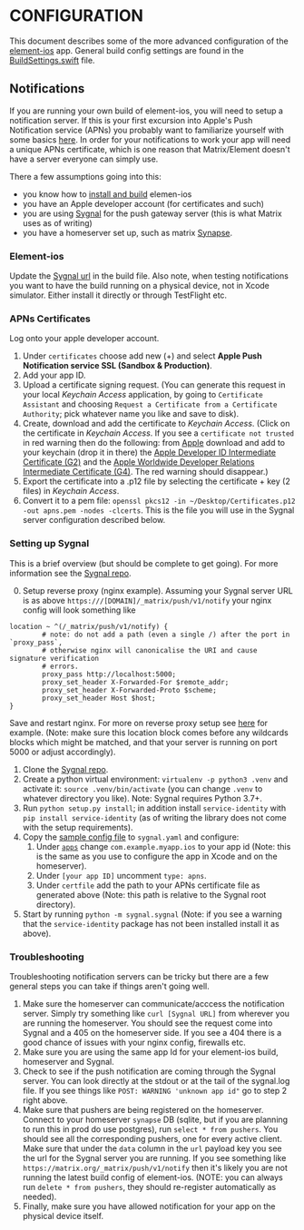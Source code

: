 # CONFIGURATION 

This document describes some of the more advanced configuration of the [element-ios](https://github.com/vector-im/element-ios) app. General build config settings are found in the [BuildSettings.swift](https://github.com/vector-im/element-ios/blob/develop/Config/BuildSettings.swift) file. 

## Notifications
If you are running your own build of element-ios, you will need to setup a notification server. If this is your first excursion into Apple's Push Notification service (APNs) you probably want to familiarize yourself with some basics [here](https://developer.apple.com/library/archive/documentation/NetworkingInternet/Conceptual/RemoteNotificationsPG/APNSOverview.html). In order for your notifications to work your app will need a unique APNs certificate, which is one reason that Matrix/Element doesn't have a server everyone can simply use. 

There a few assumptions going into this:
* you know how to [install and build](./INSTALL.md) elemen-ios
* you have an Apple developer account (for certificates and such)
* you are using [Sygnal](https://github.com/matrix-org/sygnal) for the push gateway server (this is what Matrix uses as of writing)
* you have a homeserver set up, such as matrix [Synapse](https://github.com/matrix-org/synapse).

### Element-ios

Update the [Sygnal url](https://github.com/vector-im/element-ios/blob/develop/Config/BuildSettings.swift#L105) in the build file. Also note, when testing notifications you want to have the build running on a physical device, not in Xcode simulator. Either install it directly or through TestFlight etc.

### APNs Certificates

Log onto your apple developer account. 

1. Under `certificates` choose add new (+) and select **Apple Push Notification service SSL (Sandbox & Production)**.
2. Add your app ID.
3. Upload a certificate signing request. (You can generate this request in your local _Keychain Access_ application, by going to `Certificate Assistant` and choosing `Request a Certificate from a Certificate Authority`; pick whatever name you like and save to disk).
4. Create, download and add the certificate to _Keychain Access_. (Click on the certificate in _Keychain Access_. If you see a `certificate not trusted` in red warning then do the following: from [Apple](https://www.apple.com/certificateauthority/) download and add to your keychain (drop it in there) the [Apple Developer ID Intermediate Certificate (G2)](https://www.apple.com/certificateauthority/DeveloperIDG2CA.cer) and the [Apple Worldwide Developer Relations Intermediate Certificate (G4)](https://www.apple.com/certificateauthority/AppleWWDRCAG4.cer). The red warning should disappear.)
5. Export the certificate into a .p12 file by selecting the certificate + key (2 files) in _Keychain Access_.
6. Convert it to a pem file: `openssl pkcs12 -in ~/Desktop/Certificates.p12 -out apns.pem -nodes -clcerts`. This is the file you will use in the Sygnal server configuration described below.


### Setting up Sygnal

This is a brief overview (but should be complete to get going). For more information see the [Sygnal repo](https://github.com/matrix-org/sygnal).

0. Setup reverse proxy (nginx example). Assuming your Sygnal server URL is as above `https:///[DOMAIN]/_matrix/push/v1/notify` your nginx config will look something like
```
location ~ ^(/_matrix/push/v1/notify) {
        # note: do not add a path (even a single /) after the port in `proxy_pass`,
        # otherwise nginx will canonicalise the URI and cause signature verification
        # errors.
        proxy_pass http://localhost:5000;
        proxy_set_header X-Forwarded-For $remote_addr;
        proxy_set_header X-Forwarded-Proto $scheme;
        proxy_set_header Host $host;
}
```
Save and restart nginx. For more on reverse proxy setup see [here](https://matrix-org.github.io/synapse/latest/reverse_proxy.html) for example. (Note: make sure this location block comes before any wildcards blocks which might be matched, and that your server is running on port 5000 or adjust accordingly). 
1. Clone the [Sygnal repo]( https://github.com/matrix-org/sygnal).
2. Create a python virtual environment: `virtualenv -p python3 .venv` and activate it: `source .venv/bin/activate` (you can change `.venv` to whatever directory you like). Note: Sygnal requires Python 3.7+.
3. Run `python setup.py install`; in addition install `service-identity` with `pip install service-identity` (as of writing the library does not come with the setup requirements).
4. Copy the [sample config file](https://github.com/matrix-org/sygnal/blob/main/sygnal.yaml.sample) to `sygnal.yaml` and configure:
	1. Under [`apps`](https://github.com/matrix-org/sygnal/blob/main/sygnal.yaml.sample#L163) change `com.example.myapp.ios` to your app id (Note: this is the same as you use to configure the app in Xcode and on the homeserver).
	2. Under `[your app ID]` uncomment `type: apns`.
	3. Under `certfile` add the path to your APNs certificate file as generated above (Note: this path is relative to the Sygnal root directory).
5. Start by running `python -m sygnal.sygnal` (Note: if you see a warning that the `service-identity` package has not been installed install it as above). 

### Troubleshooting

Troubleshooting notification servers can be tricky but there are a few general steps you can take if things aren't going well.

1. Make sure the homeserver can communicate/acccess the notification server. Simply try something like `curl [Sygnal URL]` from wherever you are running the homeserver. You should see the request come into Sygnal and a 405 on the homeserver side. If you see a 404 there is a good chance of issues with your nginx config, firewalls etc.
2. Make sure you are using the same app Id for your element-ios build, homeserver and Sygnal.
3. Check to see if the push notification are coming through the Sygnal server. You can look directly at the stdout or at the tail of the sygnal.log file. If you see things like `POST: WARNING 'unknown app id"` go to step 2 right above.
4. Make sure that pushers are being registered on the homeserver. Connect to your homeserver `synapse` DB (sqlite, but if you are planning to run this in prod do use postgres), run `select * from pushers`. You should see all the corresponding pushers, one for every active client. Make sure that under the `data` column in the `url` payload key you see the url for the Sygnal server you are running. If you see something like `https://matrix.org/_matrix/push/v1/notify` then it's likely you are not running the latest build config of element-ios. (NOTE: you can always run `delete * from pushers`, they should re-register automatically as needed).
5. Finally, make sure you have allowed notification for your app on the physical device itself. 
